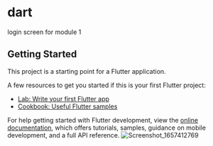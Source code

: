 # dart

login screen for module 1

## Getting Started

This project is a starting point for a Flutter application.

A few resources to get you started if this is your first Flutter project:

- [Lab: Write your first Flutter app](https://docs.flutter.dev/get-started/codelab)
- [Cookbook: Useful Flutter samples](https://docs.flutter.dev/cookbook)

For help getting started with Flutter development, view the
[online documentation](https://docs.flutter.dev/), which offers tutorials,
samples, guidance on mobile development, and a full API reference.
![Screenshot_1657412769](https://user-images.githubusercontent.com/21074718/178127194-b9188fc7-685e-4f7c-a0fd-cae859609dc1.png)
